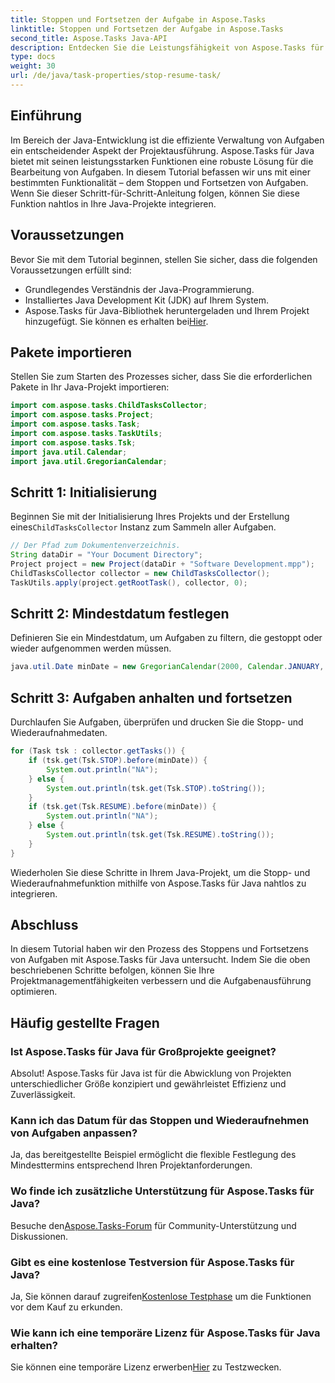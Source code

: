 ```yaml
---
title: Stoppen und Fortsetzen der Aufgabe in Aspose.Tasks
linktitle: Stoppen und Fortsetzen der Aufgabe in Aspose.Tasks
second_title: Aspose.Tasks Java-API
description: Entdecken Sie die Leistungsfähigkeit von Aspose.Tasks für Java mit unserer Schritt-für-Schritt-Anleitung zum Anhalten und Fortsetzen von Aufgaben. Verbessern Sie das Projektmanagement nahtlos!
type: docs
weight: 30
url: /de/java/task-properties/stop-resume-task/
---
```

## Einführung
Im Bereich der Java-Entwicklung ist die effiziente Verwaltung von Aufgaben ein entscheidender Aspekt der Projektausführung. Aspose.Tasks für Java bietet mit seinen leistungsstarken Funktionen eine robuste Lösung für die Bearbeitung von Aufgaben. In diesem Tutorial befassen wir uns mit einer bestimmten Funktionalität – dem Stoppen und Fortsetzen von Aufgaben. Wenn Sie dieser Schritt-für-Schritt-Anleitung folgen, können Sie diese Funktion nahtlos in Ihre Java-Projekte integrieren.
## Voraussetzungen
Bevor Sie mit dem Tutorial beginnen, stellen Sie sicher, dass die folgenden Voraussetzungen erfüllt sind:
- Grundlegendes Verständnis der Java-Programmierung.
- Installiertes Java Development Kit (JDK) auf Ihrem System.
- Aspose.Tasks für Java-Bibliothek heruntergeladen und Ihrem Projekt hinzugefügt. Sie können es erhalten bei[Hier](https://releases.aspose.com/tasks/java/).
## Pakete importieren
Stellen Sie zum Starten des Prozesses sicher, dass Sie die erforderlichen Pakete in Ihr Java-Projekt importieren:
```java
import com.aspose.tasks.ChildTasksCollector;
import com.aspose.tasks.Project;
import com.aspose.tasks.Task;
import com.aspose.tasks.TaskUtils;
import com.aspose.tasks.Tsk;
import java.util.Calendar;
import java.util.GregorianCalendar;
```
## Schritt 1: Initialisierung
 Beginnen Sie mit der Initialisierung Ihres Projekts und der Erstellung eines`ChildTasksCollector` Instanz zum Sammeln aller Aufgaben.
```java
// Der Pfad zum Dokumentenverzeichnis.
String dataDir = "Your Document Directory";
Project project = new Project(dataDir + "Software Development.mpp");
ChildTasksCollector collector = new ChildTasksCollector();
TaskUtils.apply(project.getRootTask(), collector, 0);
```
## Schritt 2: Mindestdatum festlegen
Definieren Sie ein Mindestdatum, um Aufgaben zu filtern, die gestoppt oder wieder aufgenommen werden müssen.
```java
java.util.Date minDate = new GregorianCalendar(2000, Calendar.JANUARY, 1).getTime();
```
## Schritt 3: Aufgaben anhalten und fortsetzen
Durchlaufen Sie Aufgaben, überprüfen und drucken Sie die Stopp- und Wiederaufnahmedaten.
```java
for (Task tsk : collector.getTasks()) {
    if (tsk.get(Tsk.STOP).before(minDate)) {
        System.out.println("NA");
    } else {
        System.out.println(tsk.get(Tsk.STOP).toString());
    }
    if (tsk.get(Tsk.RESUME).before(minDate)) {
        System.out.println("NA");
    } else {
        System.out.println(tsk.get(Tsk.RESUME).toString());
    }
}
```
Wiederholen Sie diese Schritte in Ihrem Java-Projekt, um die Stopp- und Wiederaufnahmefunktion mithilfe von Aspose.Tasks für Java nahtlos zu integrieren.
## Abschluss
In diesem Tutorial haben wir den Prozess des Stoppens und Fortsetzens von Aufgaben mit Aspose.Tasks für Java untersucht. Indem Sie die oben beschriebenen Schritte befolgen, können Sie Ihre Projektmanagementfähigkeiten verbessern und die Aufgabenausführung optimieren.
## Häufig gestellte Fragen
### Ist Aspose.Tasks für Java für Großprojekte geeignet?
Absolut! Aspose.Tasks für Java ist für die Abwicklung von Projekten unterschiedlicher Größe konzipiert und gewährleistet Effizienz und Zuverlässigkeit.
### Kann ich das Datum für das Stoppen und Wiederaufnehmen von Aufgaben anpassen?
Ja, das bereitgestellte Beispiel ermöglicht die flexible Festlegung des Mindesttermins entsprechend Ihren Projektanforderungen.
### Wo finde ich zusätzliche Unterstützung für Aspose.Tasks für Java?
 Besuche den[Aspose.Tasks-Forum](https://forum.aspose.com/c/tasks/15) für Community-Unterstützung und Diskussionen.
### Gibt es eine kostenlose Testversion für Aspose.Tasks für Java?
 Ja, Sie können darauf zugreifen[Kostenlose Testphase](https://releases.aspose.com/) um die Funktionen vor dem Kauf zu erkunden.
### Wie kann ich eine temporäre Lizenz für Aspose.Tasks für Java erhalten?
 Sie können eine temporäre Lizenz erwerben[Hier](https://purchase.aspose.com/temporary-license/) zu Testzwecken.